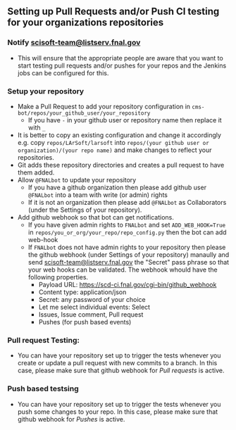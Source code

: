 ## Setting up Pull Requests and/or Push CI testing for your organizations repositories

### Notify scisoft-team@listserv.fnal.gov
- This will ensure that the appropriate people are aware that you want to start testing pull requests and/or pushes for your repos and the Jenkins jobs can be configured for this.

### Setup your repository
- Make a Pull Request to add your repository configuration in `cms-bot/repos/your_github_user/your_repository`
  - If you have `-` in your github user or repository name then replace it with `_`
- It is better to copy an existing configuration and change it accordingly e.g. copy `repos/LArSoft/larsoft` into `repos/(your github user or organization)/(your repo name)` and make changes to reflect your repositories.
- Git adds these repository directories and creates a pull request to have them added.
- Allow `@FNALbot` to update your repository
  - If you have a github organization then please add github user `@FNALbot` into a team with write (or admin) rights
  - If it is not an organization then please add `@FNALbot` as Collaborators (under the Settings of your repository).
- Add github webhook so that bot can get notifications.
  - If you have given admin rights to `FNALbot` and set `ADD_WEB_HOOK=True` in `repos/you_or_org/your_repo/repo_config.py` then the bot can add web-hook
  - If `FNALbot` does not have admin rights to your repository then please the github webhook (under Settings of your repository) manaully and send scisoft-team@listserv.fnal.gov the "Secret" pass phrase so that your web hooks can be validated. The webhook whould have the following properties.
    - Payload URL: https://scd-ci.fnal.gov/cgi-bin/github_webhook
    - Content type: application/json
    - Secret: any password of your choice
    - Let me select individual events: Select
    - Issues, Issue comment, Pull request 
    - Pushes (for push based events)

### Pull request Testing:
- You can have your repository set up to trigger the tests whenever you create or update a pull request with new commits to a branch. In this case, please make sure that github webhook for *Pull requests* is active.

### Push based testsing
- You can have your repository set up to trigger the tests whenever you push some changes to your repo. In this case, please make sure that github webhook for *Pushes* is active.

